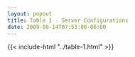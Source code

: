 ```yaml
---
layout: popout
title: Table 1 - Server Configurations
date: 2009-09-14T07:53:00-06:00
---
```


{{< include-html "../table-1.html" >}}

